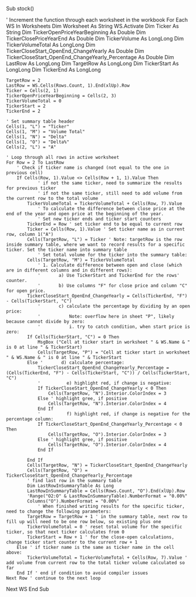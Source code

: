 Sub stock()

' Increment the function through each worksheet in the workbook
For Each WS In Worksheets
    Dim Worksheet As String
    WS.Activate
    Dim Ticker As String
    Dim TickerOpenPriceYearBeginning As Double
    Dim TickerClosePriceYearEnd As Double
    Dim TickerVolume As LongLong
    Dim TickerVolumeTotal As LongLong
    Dim TickerCloseStart_OpenEnd_ChangeYearly As Double
    Dim TickerCloseStart_OpenEnd_ChangeYearly_Percentage As Double
    Dim LastRow As LongLong
    Dim TargetRow As LongLong
    Dim TickerStart As LongLong
    Dim TickerEnd As LongLong
    
    TargetRow = 2
    LastRow = WS.Cells(Rows.Count, 1).End(xlUp).Row
    Ticker = Cells(2, 1)
    TickerOpenPriceYearBeginning = Cells(2, 3)
    TickerVolumeTotal = 0
    TickerStart = 2
    TickerEnd = 2
    
    ' Set summary table header
    Cells(1, "L") = "Ticker"
    Cells(1, "M") = "Volume Total"
    Cells(1, "N") = "Delta"
    Cells(1, "O") = "Delta%"
    Cells(2, "L") = "A"
    
    ' Loop through all rows in active worksheet
    For Row = 2 To LastRow
        ' Check if ticker name is changed (not equal to the one in previous cell)
        If Cells(Row, 1).Value <> Cells(Row + 1, 1).Value Then
                ' if not the same ticker, need to summarize the results for previous ticker
                ' if not the same ticker, still need to add volume from the current row to the total volume
            TickerVolumeTotal = TickerVolumeTotal + Cells(Row, 7).Value
                ' To calculate the difference between close price at the end of the year and open price at the beginning of the year.
                ' Set new ticker ends and ticker start counters
            TickerEnd = Row ' set ticker end to be equal to current row
            Ticker = Cells(Row, 1).Value ' Set ticker name as in current row, column 1("A")
            Cells(TargetRow, "L") = Ticker ' Note: targetRow is the row inside summary table, where we want to record results for a specific ticker. Set the ticker name into summary table
                ' Set total volume for the ticker into the summary table:
            Cells(TargetRow, "M") = TickerVolumeTotal
                ' 1. Calculate difference between open and close (which are in different columns and in different rows):
                '       a) Use TickerStart and TickerEnd for the rows' counter.
                '       b) Use columns "F" for close price and column "C" for open price.
            TickerCloseStart_OpenEnd_ChangeYearly = Cells(TickerEnd, "F") - Cells(TickerStart, "C")
                '       c) calculate the percentage by dividing by an open price:
                '           Note: overflow here in sheet "P", likely because cannot divide by zero:
                '           i. try to catch condition, when start price is zero:
            If Cells(TickerStart, "C") = 0 Then
                MsgBox ("Cell at ticker start in worksheet " & WS.Name & " is 0 at line " & TickerStart)
                Cells(TargetRow, "P") = "Cell at ticker start in worksheet " & WS.Name & " is 0 at line " & TickerStart
            Else '       d) calculate percentage:
                TickerCloseStart_OpenEnd_ChangeYearly_Percentage = (Cells(TickerEnd, "F") - Cells(TickerStart, "C")) / Cells(TickerStart, "C")
                '          e) highlight red, if change is negative:
                If TickerCloseStart_OpenEnd_ChangeYearly < 0 Then
                    Cells(TargetRow, "N").Interior.ColorIndex = 3
                Else ' highlight gree, if positive
                    Cells(TargetRow, "N").Interior.ColorIndex = 4
                End If
                '          f) highlight red, if change is negative for the percentage column:
                If TickerCloseStart_OpenEnd_ChangeYearly_Percentage < 0 Then
                    Cells(TargetRow, "O").Interior.ColorIndex = 3
                Else ' highlight gree, if positive
                    Cells(TargetRow, "O").Interior.ColorIndex = 4
                End If
                
            End If
            Cells(TargetRow, "N") = TickerCloseStart_OpenEnd_ChangeYearly
            Cells(TargetRow, "O") = TickerCloseStart_OpenEnd_ChangeYearly_Percentage
            ' find last row in the summary table
            Dim LastRowInSummaryTable As Long
            LastRowInSummaryTable = Cells(Rows.Count, "O").End(xlUp).Row
            'Range("O2:O" & LastRowInSummaryTable).NumberFormat = "0.00%"
            Columns("O").NumberFormat = "0.00%"
                ' When finished writing results for the specific ticker, need to change the following parameters:
            TargetRow = TargetRow + 1 ' in the summary table, next row to fill up will need to be one row below, so existing plus one
            TickerVolumeTotal = 0 ' reset total volume for the specific ticker, so that next ticker calculates from 0
            TickerStart = Row + 1 ' for the close-open calculations, change ticker start counter to the current row + 1
        Else ' if ticker name is the same as ticker name in the cell above:
            TickerVolumeTotal = TickerVolumeTotal + Cells(Row, 7).Value ' add volume from current row to the total ticker volume calculated so far
        End If ' end if condition to avoid compiler issues
    Next Row ' continue to the next loop
Next WS
End Sub


